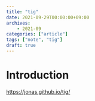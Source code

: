 ```yaml
---
title: "tig"
date: 2021-09-29T00:00:00+09:00
archives:
    - 2021-09
categories: ["article"]
tags: ["note", "tig"]
draft: true
---
```

# Introduction
https://jonas.github.io/tig/

